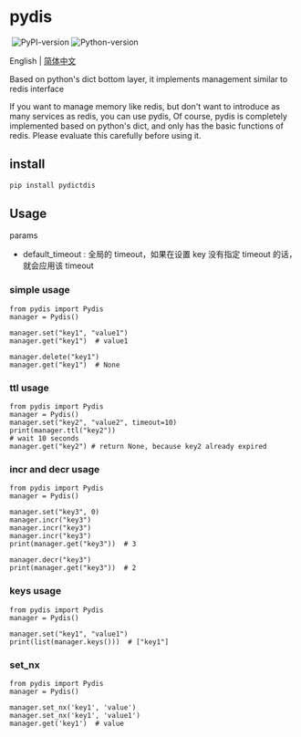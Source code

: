 # pydis

![[](./LICENSE)](https://img.shields.io/github/license/Zombie123456/pydis) ![PyPI-version](https://img.shields.io/pypi/v/pydictdis) ![Python-version](https://img.shields.io/badge/python-%3E%3D3.6-blue)

English | [简体中文](./README.zh.md)

Based on python's dict bottom layer, it implements management similar to redis interface

If you want to manage memory like redis, but don't want to introduce as many services as redis, you can use pydis,
Of course, pydis is completely implemented based on python's dict, and only has the basic functions of redis. Please evaluate this carefully before using it.

## install

```bash
pip install pydictdis
```

## Usage

params

- default_timeout : 全局的 timeout，如果在设置 key 没有指定 timeout 的话，就会应用该 timeout

### simple usage

```python3
from pydis import Pydis
manager = Pydis()

manager.set("key1", "value1")
manager.get("key1")  # value1

manager.delete("key1")
manager.get("key1")  # None
```

### ttl usage

```python3
from pydis import Pydis
manager = Pydis()
manager.set("key2", "value2", timeout=10)
print(manager.ttl("key2"))
# wait 10 seconds
manager.get("key2") # return None, because key2 already expired
```

### incr and decr usage

```python3
from pydis import Pydis
manager = Pydis()

manager.set("key3", 0)
manager.incr("key3")
manager.incr("key3")
manager.incr("key3")
print(manager.get("key3"))  # 3

manager.decr("key3")
print(manager.get("key3"))  # 2
```

### keys usage

```python3
from pydis import Pydis
manager = Pydis()

manager.set("key1", "value1")
print(list(manager.keys()))  # ["key1"]
```

### set_nx

```python3
from pydis import Pydis
manager = Pydis()

manager.set_nx('key1', 'value')
manager.set_nx('key1', 'value1')
manager.get('key1')  # value
```
